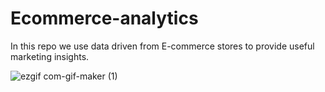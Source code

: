 # Ecommerce-analytics
In this repo we use data driven from E-commerce stores to provide useful marketing insights.

![ezgif com-gif-maker (1)](https://user-images.githubusercontent.com/59216368/179419626-4203ff4a-9dda-4c05-9f6a-1a3d2025dd21.gif)

